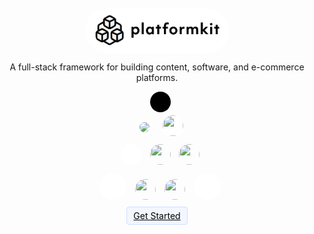 <div align="center" style="padding-top:50px;">
    <img  width="200"    src="logos/logo-black.svg" style=" max-width: 250px;
    background: #fff;
    padding: 10px 15px;
    display: block;
    cursor: pointer;
    border-radius: 35px;"
    onclick="window.location.assign('#/generator')"/>

<quote>A full-stack framework for building content, software, and e-commerce platforms.</quote>

<div class="raised" style="background-image:url(https://git-scm.com/images/logos/downloads/Git-Icon-White.png);display:inline-block;height:33px;width:33px;border-radius:33px;background-size:55%;margin-left:10px;background-position:center;background-repeat:no-repeat;background-color:#000;"></div><br>
<img class="raised" src="https://cdn4.iconfinder.com/data/icons/logos-and-brands-1/512/205_Markdown_logo_logos-512.png" style="background:#fff;border-radius:4px;margin:0px 0px 0px 10px;max-height:33px;border-radius:33px; padding:6px;background:#fff;display:inline;"/>
<img class="raised" src="https://cdn1.iconfinder.com/data/icons/hawcons/32/699251-icon-24-file-sql-512.png" style="width:33px;height:33px;background:#fff;border-radius:33px;padding:2px;margin: 0px 0px 0px 10px;height: 33px;"/>
<br>
<div style="margin:10px">
<div class="raised" style="background-image:url(https://static.thenounproject.com/png/186514-200.png);display:inline-block;height:33px;width:33px;border-radius:33px;background-size:55%;background-color:#fff;margin-left:10px;background-position:center;background-repeat:no-repeat;"></div>
<img class="raised" src="https://cdn.auth0.com/blog/jwtalgos/logo.png" style="margin:0px 0px 0px 10px;width:33px;height:33px;padding:-10px;border-radius:33px;"/>
<img class="raised" src="https://github.com/graphql/graphql-spec/blob/master/resources/GraphQL%20Logo.png?raw=true" style="margin:0px 0px 0px 10px;width:33px;height:33px;padding:-10px;border-radius:33px;"/>
</div>

<div class="raised" style="background-color:#fff; background-image:url('https://upload.wikimedia.org/wikipedia/commons/thumb/c/c9/JSON_vector_logo.svg/320px-JSON_vector_logo.svg.png'); background-size:66%;border-radius:33px;width:33px;display:inline-block;background-repeat:no-repeat; background-position:center center;height:33px;padding:5px 5px 5px 5px;margin:0px 0px 0px 10px;"></div>
<img class="raised" src="https://gridsome.org/logos/logo-circle-dark.svg" style="margin:0px 0px 0px 10px;width:33px;height:33px;padding:-10px;border-radius:33px;"/>
<img class="raised" src="https://upload.wikimedia.org/wikipedia/commons/thumb/b/b2/Bootstrap_logo.svg/1200px-Bootstrap_logo.svg.png" style="width:33px;height:33px;margin:0px 0px 0px 10px;height:33px;padding:-10px;border-radius:33px;"/>
<div class="raised" style="background-color:#fff; background-image:url('https://raw.githubusercontent.com/github/explore/80688e429a7d4ef2fca1e82350fe8e3517d3494d/topics/vue/vue.png'); background-size:66%;border-radius:33px;width:33px;display:inline-block;background-repeat:no-repeat; background-position:center center;height:33px;padding:5px 5px 5px 5px;margin:0px 0px 0px 10px;"></div><br>



<a href="#/overview" style="background: #f2f6fe; border: 1px solid #d1e0ff;padding:5px 10px; border-radius:4px;color:#000 !important;margin-top:5px;">Get Started</a>

</div>